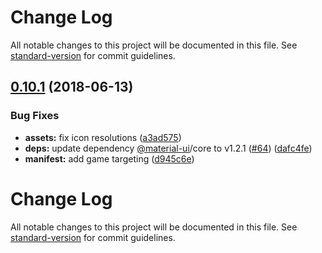 # Change Log

All notable changes to this project will be documented in this file. See [standard-version](https://github.com/conventional-changelog/standard-version) for commit guidelines.

## [0.10.1](https://github.com/lmachens/raccoon-miner/compare/v0.10.0...v0.10.1) (2018-06-13)


### Bug Fixes

* **assets:** fix icon resolutions ([a3ad575](https://github.com/lmachens/raccoon-miner/commit/a3ad575))
* **deps:** update dependency [@material-ui](https://github.com/material-ui)/core to v1.2.1 ([#64](https://github.com/lmachens/raccoon-miner/issues/64)) ([dafc4fe](https://github.com/lmachens/raccoon-miner/commit/dafc4fe))
* **manifest:** add game targeting ([d945c6e](https://github.com/lmachens/raccoon-miner/commit/d945c6e))



# Change Log

All notable changes to this project will be documented in this file. See [standard-version](https://github.com/conventional-changelog/standard-version) for commit guidelines.

